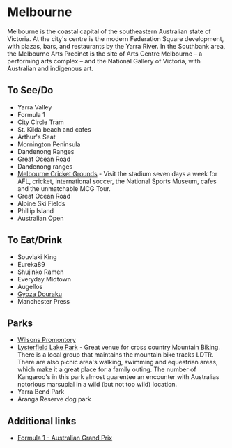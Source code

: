 # Melbourne

Melbourne is the coastal capital of the southeastern Australian state of Victoria. At the city's centre is the modern Federation Square development, with plazas, bars, and restaurants by the Yarra River. In the Southbank area, the Melbourne Arts Precinct is the site of Arts Centre Melbourne – a performing arts complex – and the National Gallery of Victoria, with Australian and indigenous art.

## To See/Do

* Yarra Valley
* Formula 1
* City Circle Tram
* St. Kilda beach and cafes
* Arthur's Seat
* Mornington Peninsula
* Dandenong Ranges
* Great Ocean Road
* Dandenong ranges
* [Melbourne Cricket Grounds](https://www.mcg.org.au) - Visit the stadium seven days a week for AFL, cricket, international soccer, the National Sports Museum, cafes and the unmatchable MCG Tour.
* Great Ocean Road
* Alpine Ski Fields
* Phillip Island
* Australian Open

## To Eat/Drink

* Souvlaki King
* Eureka89
* Shujinko Ramen
* Everyday Midtown
* Augellos
* [Gyoza Douraku](http://www.gyozadouraku.com.au)
* Manchester Press

## Parks 

* [Wilsons Promontory](https://parkweb.vic.gov.au/explore/parks/wilsons-promontory-national-park)
* [Lysterfield Lake Park](https://www.lysterfieldmtb.com/) - Great venue for cross country Mountain Biking. There is a local group that maintains the mountain bike tracks LDTR. There are also picnic area's walking, swimming and equestrian areas, which make it a great place for a family outing. The number of Kangaroo's in this park almost guarentee an encounter with Australias notorious marsupial in a wild (but not too wild) location.
* Yarra Bend Park 
* Aranga Reserve dog park

## Additional links

* [Formula 1 - Australian Grand Prix](www.grandprix.com.au)
